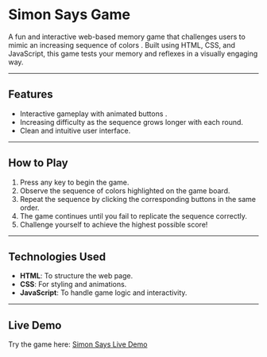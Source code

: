 # Simon Says Game

A fun and interactive web-based memory game that challenges users to mimic an increasing sequence of colors . Built using HTML, CSS, and JavaScript, this game tests your memory and reflexes in a visually engaging way.

---

## Features
- Interactive gameplay with animated buttons .
- Increasing difficulty as the sequence grows longer with each round.
- Clean and intuitive user interface.

---

## How to Play
1. Press any key to begin the game.
2. Observe the sequence of colors highlighted on the game board.
3. Repeat the sequence by clicking the corresponding buttons in the same order.
4. The game continues until you fail to replicate the sequence correctly.
5. Challenge yourself to achieve the highest possible score!

---

## Technologies Used
- **HTML**: To structure the web page.
- **CSS**: For styling and animations.
- **JavaScript**: To handle game logic and interactivity.

---

## Live Demo
Try the game here: [Simon Says Live Demo](https://vishalshukla6395.github.io/Simon_Says_Game/)
